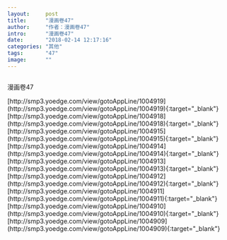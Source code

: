 ```yaml
---
layout:     post
title:      "漫画卷47"
author:     "作者：漫画卷47"
intro:      "漫画卷47"
date:       "2018-02-14 12:17:16"
categories: "其他"
tags:       "47"
image:      ""
---
```

<div style="text-align: center">
<p><img src=""/></p>
</div>
<p class="post-meta">
<span>漫画卷47</span>
</p>
[http://smp3.yoedge.com/view/gotoAppLine/1004919](http://smp3.yoedge.com/view/gotoAppLine/1004919){:target="_blank"}
[http://smp3.yoedge.com/view/gotoAppLine/1004918](http://smp3.yoedge.com/view/gotoAppLine/1004918){:target="_blank"}
[http://smp3.yoedge.com/view/gotoAppLine/1004915](http://smp3.yoedge.com/view/gotoAppLine/1004915){:target="_blank"}
[http://smp3.yoedge.com/view/gotoAppLine/1004914](http://smp3.yoedge.com/view/gotoAppLine/1004914){:target="_blank"}
[http://smp3.yoedge.com/view/gotoAppLine/1004913](http://smp3.yoedge.com/view/gotoAppLine/1004913){:target="_blank"}
[http://smp3.yoedge.com/view/gotoAppLine/1004912](http://smp3.yoedge.com/view/gotoAppLine/1004912){:target="_blank"}
[http://smp3.yoedge.com/view/gotoAppLine/1004911](http://smp3.yoedge.com/view/gotoAppLine/1004911){:target="_blank"}
[http://smp3.yoedge.com/view/gotoAppLine/1004910](http://smp3.yoedge.com/view/gotoAppLine/1004910){:target="_blank"}
[http://smp3.yoedge.com/view/gotoAppLine/1004909](http://smp3.yoedge.com/view/gotoAppLine/1004909){:target="_blank"}


